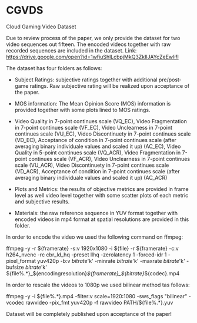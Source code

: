 # CGVDS
Cloud Gaming Video Dataset
 

Due to review process of the paper, we only provide the dataset for two video sequences out fifteen. The encoded videos together with raw recorded sequences are included in the dataset. 
Link: https://drive.google.com/open?id=1wfiuShlLcbpjMkQ3ZkIlJAYcZeEwlifl 

The dataset has four folders as follows:

-	Subject Ratings: subjective ratings together with additional pre/post-game ratings. Raw subjective rating will be realized upon acceptance of the paper. 

-	MOS information: The Mean Opinion Score (MOS) information is provided together with some plots lined to MOS ratings. 

-  Video Quality in 7-point continues scale (VQ_EC), Video Fragmentation in 7-point continues scale (VF_EC),	Video Unclearness in 7-point continues scale (VU_EC),	Video Discontinuety in 7-point continues scale (VD_EC),	Acceptance of condition in 7-point continues scale (after averaging binary individuale values and scaled it up) (AC_EC), 	Video Quality in 5-point continues scale (VQ_ACR),	Video Fragmentation in 7-point continues scale (VF_ACR),	Video Unclearness in 7-point continues scale (VU_ACR),	Video Discontinuety in 7-point continues scale (VD_ACR),	Acceptance of condition in 7-point continues scale (after averaging binary individuale values and scaled it up) (AC_ACR)

-	Plots and Metrics: the results of objective metrics are provided in frame level as well video level together with some scatter plots of each metric and subjective results.

-	Materials: the raw reference sequence in YUV format together with encoded videos in mp4 format at spatial resolutions are provided in this folder.

In order to encode the video we used the following command on ffmpeg:

ffmpeg -y -r ${framerate} -s:v 1920x1080 -i ${file} -r ${framerate} -c:v h264_nvenc -rc cbr_ld_hq -preset llhq -zerolatency 1 -forced-idr 1 -pixel_format yuv420p -b:v $bitrate$'k' -minrate $bitrate$'k' -maxrate $bitrate$'k' -bufsize $bitrate$'k' ${file%.*}_${encodingresolution}_${framerate}_${bitrate}_${codec}.mp4

In order to rescale the videos to 1080p we used bilinear method tas follows:

ffmpeg -y -i ${file%.*}.mp4 -filter:v scale=1920:1080 -sws_flags "bilinear" -vcodec rawvideo -pix_fmt yuv420p -f rawvideo PATH/${file%.*}.yuv

Dataset will be completely published upon acceptance of the paper!
